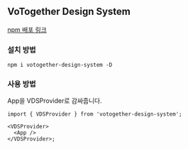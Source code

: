 ## VoTogether Design System

<!-- <a href="">스토리북 링크</a> -->

<a href="https://www.npmjs.com/package/votogether-design-system">npm 배포 링크</a>

### 설치 방법

`npm i votogether-design-system -D`

### 사용 방법

App을 VDSProvider로 감싸줍니다.

```tsx
import { VDSProvider } from 'votogether-design-system';

<VDSProvider>
  <App />
</VDSProvider>;
```
